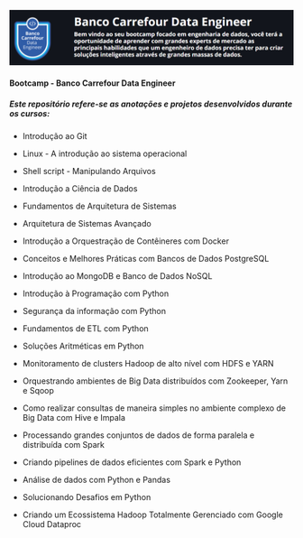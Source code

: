 <p align="center">
  <img src="./bootcamp.PNG" alt="DIO" tittle="Digital Innovation One">
</p>


#### Bootcamp - Banco Carrefour Data Engineer



##### Este repositório refere-se as anotações e projetos desenvolvidos durante os cursos:

*  Introdução ao Git

*  Linux - A introdução ao sistema operacional 

* Shell script - Manipulando Arquivos

* Introdução a Ciência de Dados

* Fundamentos de Arquitetura de Sistemas

* Arquitetura de Sistemas Avançado

* Introdução a Orquestração de Contêineres com Docker

* Conceitos e Melhores Práticas com Bancos de Dados PostgreSQL

* Introdução ao MongoDB e Banco de Dados NoSQL

* Introdução à Programação com Python

* Segurança da informação com Python

* Fundamentos de ETL com Python

* Soluções Aritméticas em Python

* Monitoramento de clusters Hadoop de alto nível com HDFS e YARN

* Orquestrando ambientes de Big Data distribuídos com Zookeeper, Yarn e Sqoop

* Como realizar consultas de maneira simples no ambiente complexo de Big Data com Hive e Impala

* Processando grandes conjuntos de dados de forma paralela e distribuída com Spark

* Criando pipelines de dados eficientes com Spark e Python

* Análise de dados com Python e Pandas

* Solucionando Desafios em Python

* Criando um Ecossistema Hadoop Totalmente Gerenciado com Google Cloud Dataproc
